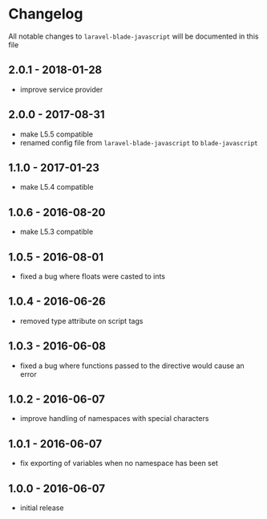 # Changelog

All notable changes to `laravel-blade-javascript` will be documented in this file

## 2.0.1 - 2018-01-28
- improve service provider

## 2.0.0 - 2017-08-31
- make L5.5 compatible
- renamed config file from `laravel-blade-javascript` to `blade-javascript`

## 1.1.0 - 2017-01-23
- make L5.4 compatible

## 1.0.6 - 2016-08-20
- make L5.3 compatible

## 1.0.5 - 2016-08-01
- fixed a bug where floats were casted to ints

## 1.0.4 - 2016-06-26
- removed type attribute on script tags

## 1.0.3 - 2016-06-08
- fixed a bug where functions passed to the directive would cause an error

## 1.0.2 - 2016-06-07
- improve handling of namespaces with special characters

## 1.0.1 - 2016-06-07
- fix exporting of variables when no namespace has been set

## 1.0.0 - 2016-06-07
- initial release
